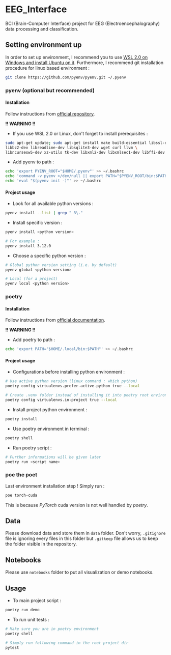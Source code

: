 # EEG_Interface

BCI (Brain-Computer Interface) project for EEG (Electroencephalography) data processing and classification.

## Setting environment up

In order to set up environment, I recommend you to use [WSL 2.0 on Windows and install Ubuntu on it](https://ubuntu.com/tutorials/install-ubuntu-on-wsl2-on-windows-11-with-gui-support#1-overview). Furthermore, I recommend git installation procedure for linux based environment :

```bash
git clone https://github.com/pyenv/pyenv.git ~/.pyenv
```

### pyenv (optional but recommended)

#### Installation

Follow instructions from [official repository](https://github.com/pyenv/pyenv#installation).

**!! WARNING !!**

- If you use WSL 2.0 or Linux, don't forget to install prerequisites :

```bash
sudo apt-get update; sudo apt-get install make build-essential libssl-dev zlib1g-dev \
libbz2-dev libreadline-dev libsqlite3-dev wget curl llvm \
libncursesw5-dev xz-utils tk-dev libxml2-dev libxmlsec1-dev libffi-dev liblzma-dev
```

- Add pyenv to path :

```bash
echo 'export PYENV_ROOT="$HOME/.pyenv"' >> ~/.bashrc
echo 'command -v pyenv >/dev/null || export PATH="$PYENV_ROOT/bin:$PATH"' >> ~/.bashrc
echo 'eval "$(pyenv init -)"' >> ~/.bashrc
```

#### Project usage

- Look for all available python versions :

```bash
pyenv install --list | grep " 3\."
```

- Install specific version :

```bash
pyenv install <python version>

# For example :
pyenv install 3.12.0
```

- Choose a specific python version :

```bash
# Global python version setting (i.e. by default)
pyenv global <python version>

# Local (for a project)
pyenv local <python version>
```

### poetry

#### Installation

Follow instructions from [official documentation](https://python-poetry.org/docs/#installation).

**!! WARNING !!**

- Add poetry to path :

```bash
echo 'export PATH="$HOME/.local/bin:$PATH"' >> ~/.bashrc
```

#### Project usage

- Configurations before installing python environment :

```bash
# Use active python version (linux command : which python)
poetry config virtualenvs.prefer-active-python true --local

# Create .venv folder instead of installing it into poetry root environments path
poetry config virtualenvs.in-project true --local
```

- Install project python environment :

```bash
poetry install
```

- Use poetry environment in terminal :

```bash
poetry shell
```

- Run poetry script :

```bash
# Further informations will be given later
poetry run <script name>
```

### poe the poet

Last environment installation step ! Simply run :

```bash
poe torch-cuda
```

This is because *PyTorch* cuda version is not well handled by *poetry*.

## Data

Please download data and store them in `data` folder. Don't worry, `.gitignore` file is ignoring every files in this folder but `.gitkeep` file allows us to keep the folder visible in the repository.

## Notebooks

Please use `notebooks` folder to put all visualization or demo notebooks.

## Usage

- To main project script :

```bash
poetry run demo
```

- To run unit tests :

```bash
# Make sure you are in poetry environment
poetry shell

# Simply run following command in the root project dir
pytest
```
